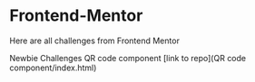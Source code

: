 # Frontend-Mentor
Here are all challenges from Frontend Mentor

Newbie Challenges
QR code component [link to repo](QR code component/index.html)
